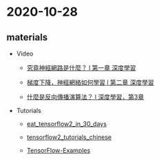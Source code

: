 # 2020-10-28

## materials

* Video

    * [究竟神經網路是什麼？ l 第一章 深度學習](https://www.youtube.com/watch?v=aircAruvnKk&ab_channel=3Blue1Brown)

    * [梯度下降，神經網絡如何學習 l 第二章 深度學習](https://www.youtube.com/watch?v=IHZwWFHWa-w&ab_channel=3Blue1Brown)

    * [什麼是反向傳播演算法？ l 深度學習，第3章](https://www.youtube.com/watch?v=Ilg3gGewQ5U&t=10s&ab_channel=3Blue1Brown)

* Tutorials

    * [eat_tensorflow2_in_30_days](https://github.com/lyhue1991/eat_tensorflow2_in_30_days)

    * [tensorflow2_tutorials_chinese](https://github.com/czy36mengfei/tensorflow2_tutorials_chinese)

    * [TensorFlow-Examples](https://github.com/aymericdamien/TensorFlow-Examples)
